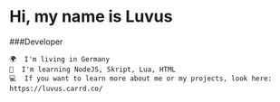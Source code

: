 Hi, my name is Luvus
=============================================================================================================================
###Developer

    🌍  I'm living in Germany
    🧠  I'm learning NodeJS, Skript, Lua, HTML
    💻  If you want to learn more about me or my projects, look here: https://luvus.carrd.co/
